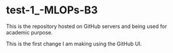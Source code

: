 # test-1_-MLOPs-B3
This is the repository hosted on GitHub servers and being used for academic purpose.

This is the first change I am making using the GitHub UI.
